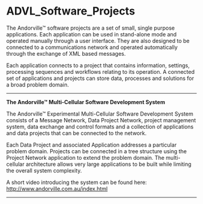 # ADVL_Software_Projects


The Andorville™ software projects are a set of small, single purpose applications.
Each application can be used in stand-alone mode and operated manually through a user interface.
They are also designed to be connected to a communications network and operated automatically through the exchange of XML based messages.

Each application connects to a project that contains information, settings, processing sequences and workflows relating to its operation. A connected set of applications and projects can store data, processes and solutions for a broad problem domain.


- - -


**The Andorville™ Multi-Cellular Software Development System**

The Andorville™ Experimental Multi-Cellular Software Development System consists of a Message Network, Data Project Network, project management system, data exchange and control formats and a collection of applications and data projects that can be connected to the network.

Each Data Project and associated Application addresses a particular problem domain. Projects can be connected in a tree structure using the Project Network application to extend the problem domain. The multi-cellular architecture allows very large applications to be built while limiting the overall system complexity.

A short video introducing the system can be found here:
http://www.andorville.com.au/index.html


- - -



